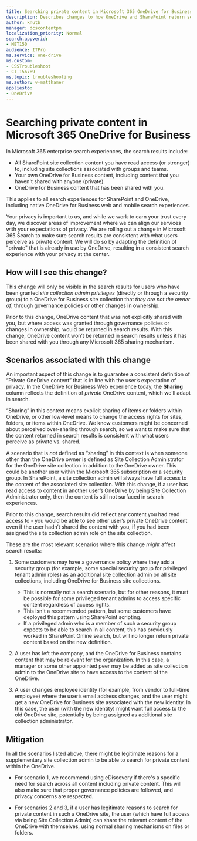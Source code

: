 ```yaml
---
title: Searching private content in Microsoft 365 OneDrive for Business
description: Describes changes to how OneDrive and SharePoint return search results of content that hasn't been shared with the user.
author: knutb
manager: dcscontentpm
localization_priority: Normal
search.appverid: 
- MET150
audience: ITPro
ms.service: one-drive
ms.custom: 
- CSSTroubleshoot
- CI-156789
ms.topic: troubleshooting
ms.author: v-matthamer
appliesto:
- OneDrive
---
```


# Searching private content in Microsoft 365 OneDrive for Business

In Microsoft 365 enterprise search experiences, the search results include:

- All SharePoint site collection content you have read access (or stronger) to, including site collections associated with groups and teams.
- Your own OneDrive for Business content, including content that you haven't shared with anyone (private).
- OneDrive for Business content that has been shared with you.

This applies to all search experiences for SharePoint and OneDrive, including native OneDrive for Business web and mobile search experiences.

Your privacy is important to us, and while we work to earn your trust every day, we discover areas of improvement where we can align our services with your expectations of privacy. We are rolling out a change in Microsoft 365 Search to make sure search results are consistent with what users perceive as private content. We will do so by adapting the definition of "private" that is already in use by OneDrive, resulting in a consistent search experience with your privacy at the center.

## How will I see this change?

This change will only be visible in the search results for users who have been granted *site collection admin privileges* (directly or through a security group) to a OneDrive for Business site collection that *they are not the owner of*, through governance policies or other changes in ownership.

Prior to this change, OneDrive content that was not explicitly shared with you, but where access was granted through governance policies or changes in ownership, would be returned in search results. With this change, OneDrive content won’t be returned in search results unless it has been shared with you through any Microsoft 365 sharing mechanism.

## Scenarios associated with this change

An important aspect of this change is to guarantee a consistent definition of “Private OneDrive content” that is in line with the user’s expectation of privacy. In the OneDrive for Business Web experience today, the **Sharing** column reflects the definition of *private* OneDrive content, which we'll adapt in search.

“Sharing” in this context means explicit sharing of items or folders within OneDrive, or other low-level means to change the access rights for sites, folders, or items within OneDrive. We know customers might be concerned about perceived over-sharing through search, so we want to make sure that the content returned in search results is consistent with what users perceive as private vs. shared.

A scenario that is *not* defined as “sharing” in this context is when someone other than the OneDrive owner is defined as Site Collection Administrator for the OneDrive site collection in addition to the OneDrive owner. This could be another user within the Microsoft 365 subscription or a security group. In SharePoint, a site collection admin will always have full access to the content of the associated site collection. With this change, if a user has read access to content in another user’s OneDrive by being Site Collection Administrator only, then the content is still not surfaced in search experiences.

Prior to this change, search results did reflect any content you had read access to - you would be able to see other user’s private OneDrive content even if the user hadn’t shared the content with you, if you had been assigned the site collection admin role on the site collection.

These are the most relevant scenarios where this change *might* affect search results:
1. Some customers may have a governance policy where they add a security group (for example, some special security group for privileged tenant admin roles) as an additional site collection admin on all site collections, including OneDrive for Business site collections.
    - This is normally not a search scenario, but for other reasons, it must be possible for some privileged tenant admins to access specific content regardless of access rights.
    - This isn't a recommended pattern, but some customers have deployed this pattern using SharePoint scripting.
    - If a privileged admin who is a member of such a security group expects to be able to search in all content, this has previously worked in SharePoint Online search, but will no longer return private content based on the new definition.

1. A user has left the company, and the OneDrive for Business contains content that may be relevant for the organization. In this case, a manager or some other appointed peer may be added as site collection admin to the OneDrive site to have access to the content of the OneDrive.
1. A user changes employee identity (for example, from vendor to full-time employee) where the user’s email address changes, and the user might get a new OneDrive for Business site associated with the new identity. In this case, the user (with the new identity) might want full access to the old OneDrive site, potentially by being assigned as additional site collection administrator.

## Mitigation

In all the scenarios listed above, there might be legitimate reasons for a supplementary site collection admin to be able to search for private content within the OneDrive.
- For scenario 1, we recommend using eDiscovery if there's a specific need for search across all content including private content. This will also make sure that proper governance policies are followed, and privacy concerns are respected.

- For scenarios 2 and 3, if a user has legitimate reasons to search for private content in such a OneDrive site, the user (which have full access via being Site Collection Admin) can share the relevant content of the OneDrive with themselves, using normal sharing mechanisms on files or folders.
